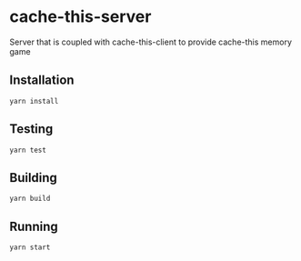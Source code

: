 # cache-this-server

Server that is coupled with cache-this-client to provide cache-this memory game

## Installation
```
yarn install
```

## Testing
```
yarn test
```

## Building
```
yarn build
```

## Running
```
yarn start
```